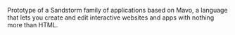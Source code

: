 Prototype of a Sandstorm family of applications based on Mavo, a language that lets you create and edit interactive websites and apps with nothing more than HTML.
